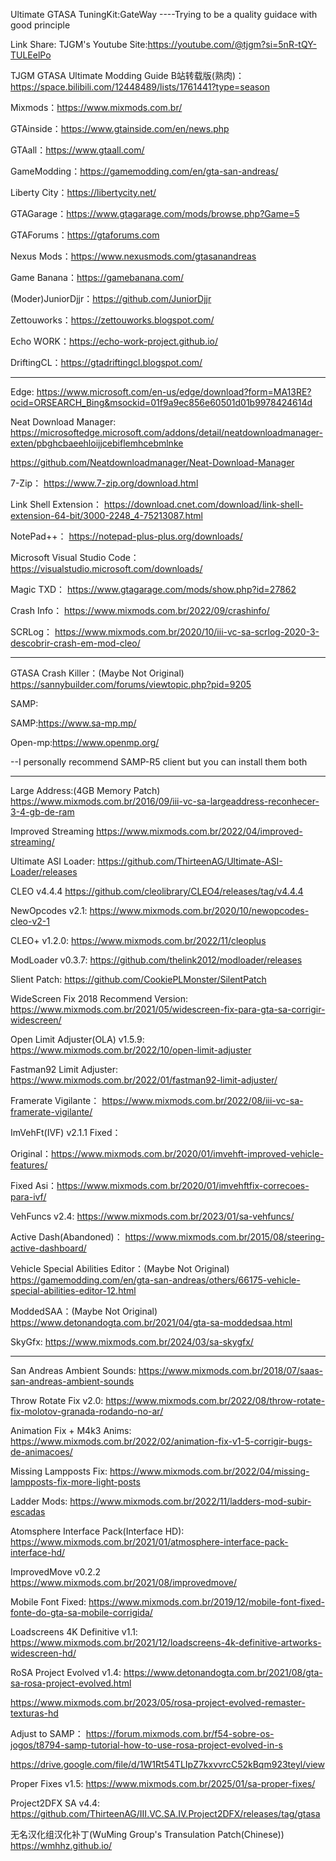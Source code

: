 Ultimate GTASA TuningKit:GateWay
 ----Trying to be a quality guidace with good principle

Link Share:
TJGM's Youtube Site:https://youtube.com/@tjgm?si=5nR-tQY-TULEelPo

TJGM GTASA Ultimate Modding Guide B站转载版(熟肉)：https://space.bilibili.com/12448489/lists/1761441?type=season

Mixmods：https://www.mixmods.com.br/

GTAinside：https://www.gtainside.com/en/news.php

GTAall：https://www.gtaall.com/

GameModding：https://gamemodding.com/en/gta-san-andreas/

Liberty City：https://libertycity.net/

GTAGarage：https://www.gtagarage.com/mods/browse.php?Game=5

GTAForums：https://gtaforums.com

Nexus Mods：https://www.nexusmods.com/gtasanandreas

Game Banana：https://gamebanana.com/

(Moder)JuniorDjjr：https://github.com/JuniorDjjr

Zettouworks：https://zettouworks.blogspot.com/

Echo WORK：https://echo-work-project.github.io/

DriftingCL：https://gtadriftingcl.blogspot.com/

----

Edge:
https://www.microsoft.com/en-us/edge/download?form=MA13RE?ocid=ORSEARCH_Bing&msockid=01f9a9ec856e60501d01b9978424614d

Neat Download Manager:
https://microsoftedge.microsoft.com/addons/detail/neatdownloadmanager-exten/pbghcbaeehloijjcebiflemhcebmlnke

https://github.com/Neatdownloadmanager/Neat-Download-Manager

7-Zip：
https://www.7-zip.org/download.html

Link Shell Extension：
https://download.cnet.com/download/link-shell-extension-64-bit/3000-2248_4-75213087.html

NotePad++：
https://notepad-plus-plus.org/downloads/

Microsoft Visual Studio Code：
https://visualstudio.microsoft.com/downloads/

Magic TXD：
https://www.gtagarage.com/mods/show.php?id=27862

Crash Info：
https://www.mixmods.com.br/2022/09/crashinfo/

SCRLog：
https://www.mixmods.com.br/2020/10/iii-vc-sa-scrlog-2020-3-descobrir-crash-em-mod-cleo/

----

GTASA Crash Killer：(Maybe Not Original)
https://sannybuilder.com/forums/viewtopic.php?pid=9205

SAMP:

SAMP:https://www.sa-mp.mp/

Open-mp:https://www.openmp.org/

--I personally recommend SAMP-R5 client but you can install them both

----

Large Address:(4GB Memory Patch)
https://www.mixmods.com.br/2016/09/iii-vc-sa-largeaddress-reconhecer-3-4-gb-de-ram

Improved Streaming
https://www.mixmods.com.br/2022/04/improved-streaming/

Ultimate ASI Loader:
https://github.com/ThirteenAG/Ultimate-ASI-Loader/releases

CLEO v4.4.4
https://github.com/cleolibrary/CLEO4/releases/tag/v4.4.4

NewOpcodes v2.1:
https://www.mixmods.com.br/2020/10/newopcodes-cleo-v2-1

CLEO+ v1.2.0:
https://www.mixmods.com.br/2022/11/cleoplus

ModLoader v0.3.7:
https://github.com/thelink2012/modloader/releases

Slient Patch:
https://github.com/CookiePLMonster/SilentPatch

WideScreen Fix 2018 Recommend Version:
https://www.mixmods.com.br/2021/05/widescreen-fix-para-gta-sa-corrigir-widescreen/

Open Limit Adjuster(OLA) v1.5.9:
https://www.mixmods.com.br/2022/10/open-limit-adjuster

Fastman92 Limit Adjuster:
https://www.mixmods.com.br/2022/01/fastman92-limit-adjuster/

Framerate Vigilante：
https://www.mixmods.com.br/2022/08/iii-vc-sa-framerate-vigilante/

ImVehFt(IVF) v2.1.1 Fixed：

Original：https://www.mixmods.com.br/2020/01/imvehft-improved-vehicle-features/

Fixed Asi：https://www.mixmods.com.br/2020/01/imvehftfix-correcoes-para-ivf/

VehFuncs v2.4:
https://www.mixmods.com.br/2023/01/sa-vehfuncs/

Active Dash(Abandoned)：
https://www.mixmods.com.br/2015/08/steering-active-dashboard/

Vehicle Special Abilities Editor：(Maybe Not Original)
https://gamemodding.com/en/gta-san-andreas/others/66175-vehicle-special-abilities-editor-12.html

ModdedSAA：(Maybe Not Original)
https://www.detonandogta.com.br/2021/04/gta-sa-moddedsaa.html

SkyGfx:
https://www.mixmods.com.br/2024/03/sa-skygfx/

----

San Andreas Ambient Sounds:
https://www.mixmods.com.br/2018/07/saas-san-andreas-ambient-sounds

Throw Rotate Fix v2.0:
https://www.mixmods.com.br/2022/08/throw-rotate-fix-molotov-granada-rodando-no-ar/

Animation Fix + M4k3 Anims:
https://www.mixmods.com.br/2022/02/animation-fix-v1-5-corrigir-bugs-de-animacoes/

Missing Lampposts Fix:
https://www.mixmods.com.br/2022/04/missing-lampposts-fix-more-light-posts

Ladder Mods:
https://www.mixmods.com.br/2022/11/ladders-mod-subir-escadas

Atomsphere Interface Pack(Interface HD):
https://www.mixmods.com.br/2021/01/atmosphere-interface-pack-interface-hd/

ImprovedMove v0.2.2
https://www.mixmods.com.br/2021/08/improvedmove/

Mobile Font Fixed:
https://www.mixmods.com.br/2019/12/mobile-font-fixed-fonte-do-gta-sa-mobile-corrigida/

Loadscreens 4K Definitive v1.1:
https://www.mixmods.com.br/2021/12/loadscreens-4k-definitive-artworks-widescreen-hd/

RoSA Project Evolved v1.4:
https://www.detonandogta.com.br/2021/08/gta-sa-rosa-project-evolved.html

https://www.mixmods.com.br/2023/05/rosa-project-evolved-remaster-texturas-hd

Adjust to SAMP：
https://forum.mixmods.com.br/f54-sobre-os-jogos/t8794-samp-tutorial-how-to-use-rosa-project-evolved-in-s

https://drive.google.com/file/d/1W1Rt54TLIpZ7kxvvrcC52kBqm923teyl/view

Proper Fixes v1.5:
https://www.mixmods.com.br/2025/01/sa-proper-fixes/

Project2DFX SA v4.4:
https://github.com/ThirteenAG/III.VC.SA.IV.Project2DFX/releases/tag/gtasa

无名汉化组汉化补丁(WuMing Group's Transulation Patch(Chinese))
https://wmhhz.github.io/
